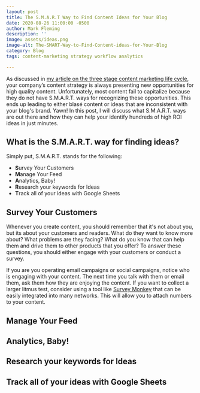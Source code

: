 ```yaml
---
layout: post
title: The S.M.A.R.T Way to Find Content Ideas for Your Blog
date: 2020-08-26 11:00:00 -0500
author: Mark Fleming
description: ''
image: assets/ideas.png
image-alt: The-SMART-Way-to-Find-Content-ideas-for-Your-Blog
category: Blog
tags: content-marketing strategy workflow analytics

---
```

As discussed in [my article on the three stage content marketing life cycle](https://markdfleming.com/streamline-your-content-marketing-strategy-with-the-three-stage-lifecycle/ "my article on the three stage content marketing life cycle"), your company’s content strategy is always presenting new opportunities for high quality content. Unfortunately, most content fail to capitalize because they do not have S.M.A.R.T. ways for recognizing these opportunities. This ends up leading to either blasé content or ideas that are inconsistent with your blog's brand. Yawn! In this post, I will discuss what S.M.A.R.T. ways are out there and how they can help your identify hundreds of high ROI ideas in just minutes.

## What is the S.M.A.R.T. way for finding ideas?

Simply put, S.M.A.R.T. stands for the following:

* **S**urvey Your Customers
* **M**anage Your Feed
* **A**nalytics, Baby!
* **R**esearch your keywords for Ideas
* **T**rack all of your ideas with Google Sheets

## Survey Your Customers

Whenever you create content, you should remember that it's not about you, but its about your customers and readers. What do they want to know more about? What problems are they facing? What do you know that can help them and drive them to other products that you offer? To answer these questions, you should either engage with your customers or conduct a survey.

If you are you operating email campaigns or social campaigns, notice who is engaging with your content. The next time you talk with them or email them, ask them how they are enjoying the content. If you want to collect a larger litmus test, consider using a tool like [Survey Monkey](https://www.surveymonkey.com/ "Survey Monkey") that can be easily integrated into many networks. This will allow you to attach numbers to your content.

## Manage Your Feed

## Analytics, Baby!

## Research your keywords for Ideas

## Track all of your ideas with Google Sheets